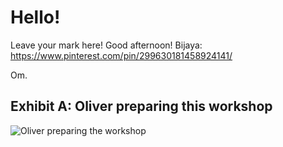 # Hello!

Leave your mark here!
Good afternoon! 
Bijaya: https://www.pinterest.com/pin/299630181458924141/

Om.

## Exhibit A: Oliver preparing this workshop
![Oliver preparing the workshop](https://media.giphy.com/media/unQ3IJU2RG7DO/giphy.gif)
